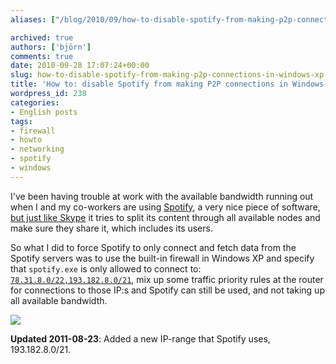 ```yaml
---
aliases: ["/blog/2010/09/how-to-disable-spotify-from-making-p2p-connections-in-windows-xp", "/blog/2010/09/28/how-to-disable-spotify-from-making-p2p-connections-in-windows-xp"]

archived: true
authors: ['björn']
comments: true
date: 2010-09-28 17:07:24+00:00
slug: how-to-disable-spotify-from-making-p2p-connections-in-windows-xp
title: 'How to: disable Spotify from making P2P connections in Windows XP'
wordpress_id: 238
categories:
- English posts
tags:
- firewall
- howto
- networking
- spotify
- windows
---
```




I've been having trouble at work with the available bandwidth running out when I and my co-workers are using [Spotify], a very nice piece of software, [but just like Skype][skype-bw] it tries to split its content through all available nodes and make sure they share it, which includes its users.

So what I did to force Spotify to only connect and fetch data from the Spotify servers was to use the built-in firewall in Windows XP and specify that `spotify.exe` is only allowed to connect to: [`78.31.8.0/22,193.182.8.0/21`][spotify-servers], mix up some traffic priority rules at the router for connections to those IP:s and Spotify can still be used, and not taking up all available bandwidth.

[![](http://sanitarium.se/files/uploads/2010/09/spotify-firewall-updated-255x300.png)](http://sanitarium.se/files/uploads/2010/09/spotify-firewall-updated.png)

**Updated 2011-08-23**: Added a new IP-range that Spotify uses, 193.182.8.0/21.

[skype-bw]:http://forum.skype.com/index.php?showtopic=16251
[Spotify]:http://spotify.com
[spotify-servers]:http://getsatisfaction.com/spotify/topics/how_can_i_block_spotify_on_our_company_firewall
